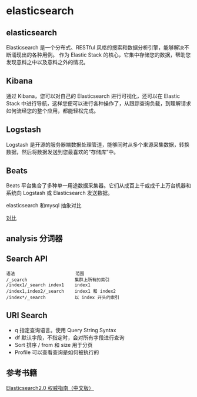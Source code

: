 # elasticsearch

## elasticsearch
Elasticsearch 是一个分布式、RESTful 风格的搜索和数据分析引擎，能够解决不断涌现出的各种用例。 作为 Elastic Stack 的核心，它集中存储您的数据，帮助您发现意料之中以及意料之外的情况。

## Kibana
通过 Kibana，您可以对自己的 Elasticsearch 进行可视化，还可以在 Elastic Stack 中进行导航，这样您便可以进行各种操作了，从跟踪查询负载，到理解请求如何流经您的整个应用，都能轻松完成。

## Logstash
Logstash 是开源的服务器端数据处理管道，能够同时从多个来源采集数据，转换数据，然后将数据发送到您最喜欢的“存储库”中。

## Beats
Beats 平台集合了多种单一用途数据采集器。它们从成百上千或成千上万台机器和系统向 Logstash 或 Elasticsearch 发送数据。

elasticsearch 和mysql 抽象对比

[对比](./images/Jietu20190924-125116@2x.jpg)

## analysis 分词器

## Search API
```
语法                       范围
/_search                  集群上所有的索引
/index1/_search index1    index1
/index1,index2/_search    index1 和 index2
/index*/_search           以 index 开头的索引
```

## URI Search
- q 指定查询语言。使用 Query String Syntax
- df 默认字段，不指定时，会对所有字段进行查询
- Sort 排序 / from 和 size 用于分页
- Profile 可以查看查询是如何被执行的

## 参考书籍
[Elasticsearch2.0 权威指南（中文版）](https://es.xiaoleilu.com/index.html)
